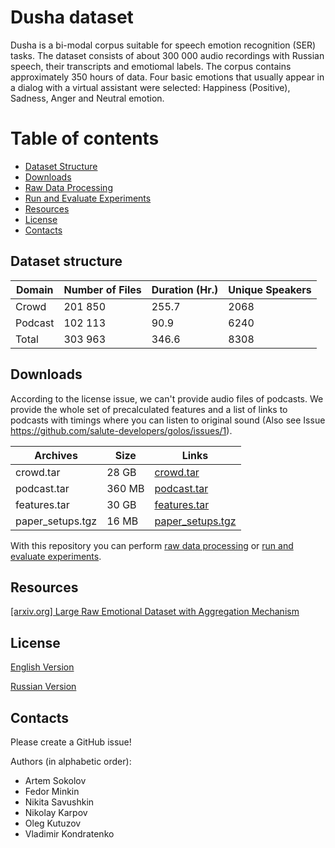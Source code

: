 # Dusha dataset

Dusha is a bi-modal corpus suitable for speech emotion recognition (SER) tasks. The dataset consists of about 300 000 audio recordings with Russian speech, their transcripts and emotiomal labels. The corpus contains approximately 350 hours of data. Four basic emotions that usually appear in a dialog with a virtual assistant were selected: Happiness (Positive), Sadness, Anger and Neutral emotion.

# Table of contents

- [Dataset Structure](https://github.com/salute-developers/golos/tree/master/dusha#dataset-structure)
- [Downloads](https://github.com/salute-developers/golos/tree/master/dusha#downloads)
- [Raw Data Processing](https://github.com/salute-developers/golos/tree/master/dusha/data_processing)
- [Run and Evaluate Experiments](https://github.com/salute-developers/golos/tree/master/dusha/experiments)
- [Resources](https://github.com/salute-developers/golos/tree/master/dusha#resouces)
- [License](https://github.com/salute-developers/golos/tree/master/dusha#license)
- [Contacts](https://github.com/salute-developers/golos/tree/master/dusha#contacts)


## **Dataset structure**

| Domain         | Number of Files | Duration (Hr.) | Unique Speakers |
|----------------|------------|--------|---------|
| Crowd          | 201 850    | 255.7  | 2068    |
| Podcast        | 102 113    |  90.9  | 6240    |
| Total          | 303 963    | 346.6  | 8308    |

## **Downloads**

According to the license issue, we can't provide audio files of podcasts. We provide the whole set of precalculated features and a list of links to podcasts with timings where you can listen to original sound (Also see Issue https://github.com/salute-developers/golos/issues/1).

| Archives          | Size       | Links                                                                                            |
|-------------------|------------|--------------------------------------------------------------------------------------------------|
| crowd.tar         | 28 GB      | [crowd.tar](https://cdn.chatwm.opensmodel.sberdevices.ru/dusha/crowd.tar)               |
| podcast.tar       | 360 MB     | [podcast.tar](https://cdn.chatwm.opensmodel.sberdevices.ru/dusha/podcast.tar)           |
| features.tar      | 30 GB      | [features.tar](https://cdn.chatwm.opensmodel.sberdevices.ru/dusha/features.tar)         |
| paper_setups.tgz  | 16 MB      | [paper_setups.tgz](https://cdn.chatwm.opensmodel.sberdevices.ru/dusha/paper_setups.tgz) |


With this repository you can perform [raw data processing](https://github.com/salute-developers/golos/tree/master/dusha/data_processing) or [run and evaluate experiments](https://github.com/salute-developers/golos/tree/master/dusha/experiments).

##  **Resources**

[[arxiv.org] Large Raw Emotional Dataset with Aggregation Mechanism](https://arxiv.org/abs/2212.12266)

## **License**

[English Version](https://github.com/salute-developers/golos/blob/master/license/en_us.pdf)

[Russian Version](https://github.com/salute-developers/golos/blob/master/license/ru.pdf)

## **Contacts**

Please create a GitHub issue!

Authors (in alphabetic order):
- Artem Sokolov
- Fedor Minkin
- Nikita Savushkin
- Nikolay Karpov
- Oleg Kutuzov
- Vladimir Kondratenko
